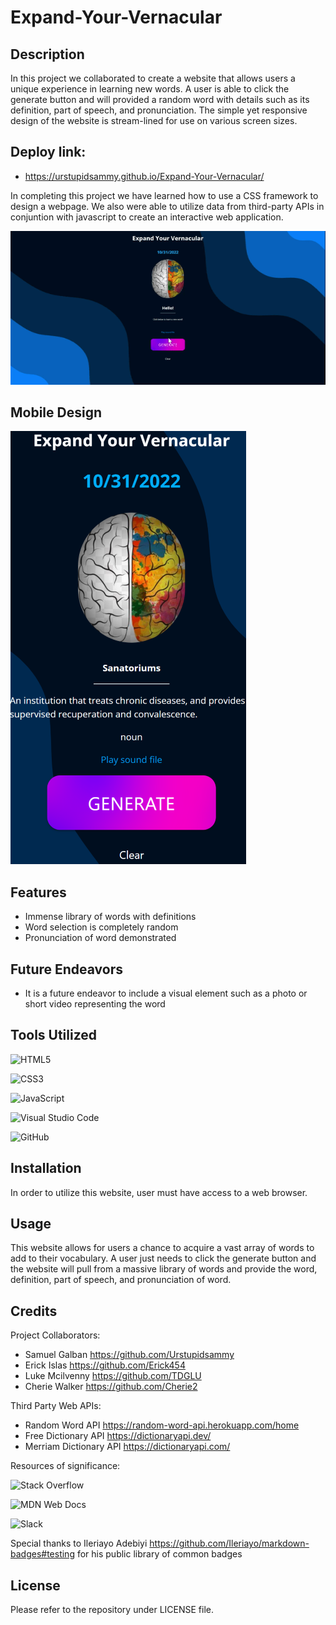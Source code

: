 # Expand-Your-Vernacular

## Description
In this project we collaborated to create a website that allows users a unique experience in learning new words. A user is able to click the generate button and will provided a random word with details such as its definition, part of speech, and pronunciation. The simple yet responsive design of the website is stream-lined for use on various screen sizes.

## Deploy link:
- https://urstupidsammy.github.io/Expand-Your-Vernacular/

In completing this project we have learned how to use a CSS framework to design a webpage. We also were able to utilize data from third-party APIs in conjuntion with javascript to create an interactive web application. 

![RandomWord-App](assets/imgs/ExpandYourVernacular.gif)

## Mobile Design 

![RandomWord-App](assets/imgs/mobilesmaller.png)

## Features
  
  * Immense library of words with definitions
  * Word selection is completely random
  * Pronunciation of word demonstrated

## Future Endeavors

  * It is a future endeavor to include a visual element such as a photo or short video representing the word

## Tools Utilized

![HTML5](https://img.shields.io/badge/html5-%23E34F26.svg?style=for-the-badge&logo=html5&logoColor=white)

![CSS3](https://img.shields.io/badge/css3-%231572B6.svg?style=for-the-badge&logo=css3&logoColor=white)

![JavaScript](https://img.shields.io/badge/javascript-%23323330.svg?style=for-the-badge&logo=javascript&logoColor=%23F7DF1E)

![Visual Studio Code](https://img.shields.io/badge/Visual%20Studio%20Code-0078d7.svg?style=for-the-badge&logo=visual-studio-code&logoColor=white)

![GitHub](https://img.shields.io/badge/github-%23121011.svg?style=for-the-badge&logo=github&logoColor=white)

## Installation

In order to utilize this website, user must have access to a web browser.

## Usage

This website allows for users a chance to acquire a vast array of words to add to their vocabulary. A user just needs to click the generate button and the website will pull from a massive library of words and provide the word, definition, part of speech, and pronunciation of word.

## Credits

Project Collaborators:

* Samuel Galban https://github.com/Urstupidsammy
* Erick Islas https://github.com/Erick454
* Luke Mcilvenny  https://github.com/TDGLU
* Cherie Walker https://github.com/Cherie2

Third Party Web APIs:

* Random Word API https://random-word-api.herokuapp.com/home
* Free Dictionary API https://dictionaryapi.dev/
* Merriam Dictionary API https://dictionaryapi.com/

Resources of significance:

![Stack Overflow](https://img.shields.io/badge/-Stackoverflow-FE7A16?style=for-the-badge&logo=stack-overflow&logoColor=white)

![MDN Web Docs](https://img.shields.io/badge/MDN_Web_Docs-black?style=for-the-badge&logo=mdnwebdocs&logoColor=white)

![Slack](https://img.shields.io/badge/Slack-4A154B?style=for-the-badge&logo=slack&logoColor=white)

Special thanks to Ileriayo Adebiyi https://github.com/Ileriayo/markdown-badges#testing for his public library of common badges

## License

Please refer to the repository under LICENSE file.